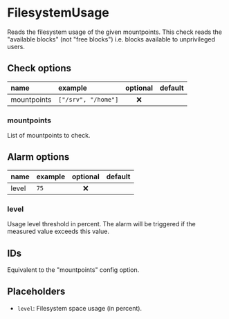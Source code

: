# FilesystemUsage
Reads the filesystem usage of the given mountpoints.
This check reads the "available blocks" (not "free blocks") i.e. blocks available to unprivileged users.

## Check options
| name | example | optional | default |
|:---|:---|:---:|:---|
| mountpoints | `["/srv", "/home"]` | ❌ | |

### mountpoints
List of mountpoints to check.

## Alarm options
| name | example | optional | default |
|:---|:---|:---:|:---|
| level | `75` | ❌ | |

### level
Usage level threshold in percent.
The alarm will be triggered if the measured value exceeds this value.

## IDs
Equivalent to the "mountpoints" config option.

## Placeholders
- `level`: Filesystem space usage (in percent).
